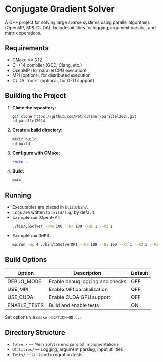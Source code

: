 # Conjugate Gradient Solver

A C++ project for solving large sparse systems using parallel algorithms (OpenMP, MPI, CUDA). Includes utilities for logging, argument parsing, and matrix operations.

## Requirements

- CMake >= 3.12
- C++14 compiler (GCC, Clang, etc.)
- OpenMP (for parallel CPU execution)
- MPI (optional, for distributed execution)
- CUDA Toolkit (optional, for GPU support)

## Building the Project

1. **Clone the repository:**
    ```sh
    git clone https://github.com/PetrovTimur/parallel2024.git
    cd parallel2024
    ```

2. **Create a build directory:**
   ```sh
   mkdir build
   cd build
   ```

3. **Configure with CMake:**
    ```sh
    cmake ..
    ```

4. **Build:**
    ```sh
    make
    ```

## Running

- Executables are placed in `build/bin/`.
- Logs are written to `build/log/` by default.
- Example run (OpenMP):
    ```sh
    ./bin/CGSolver --Nx 100 --Ny 100 --K1 1 --K2 1
    ```
- Example run (MPI):
    ```sh
    mpirun -np 4 ./bin/CGSolverMPI --Nx 100 --Ny 100 --K1 1 --K2 1 --Px 2 --Py 2
    ```

## Build Options

| Option       | Description                        | Default |
|--------------|------------------------------------|---------|
| DEBUG_MODE   | Enable debug logging and checks    | OFF     |
| USE_MPI      | Enable MPI parallelization         | OFF     |
| USE_CUDA     | Enable CUDA GPU support            | OFF     |
| ENABLE_TESTS | Build and enable tests             | ON      |

Set options via `cmake -DOPTION=ON ..`.

## Directory Structure

- `Solver/` — Main solvers and parallel implementations
- `Utilities/` — Logging, argument parsing, input utilities
- `Tests/` — Unit and integration tests